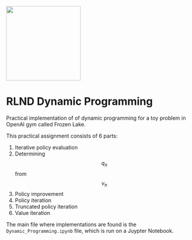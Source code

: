 <img src="https://d20vrrgs8k4bvw.cloudfront.net/images/open-graph/udacity.png" width="200" />

# RLND Dynamic Programming

Practical implementation of of dynamic programming for a toy problem in OpenAI gym called Frozen Lake.

This practical assignment consists of 6 parts:

1. Iterative policy evaluation
2. Determining $$q_{\pi}$$ from $$v_{\pi}$$
3. Policy improvement
4. Policy iteration
5. Truncated policy iteration
6. Value iteration

The main file where implementations are found is the `Dynamic_Programming.ipynb` file, which is run on a Juypter Notebook.